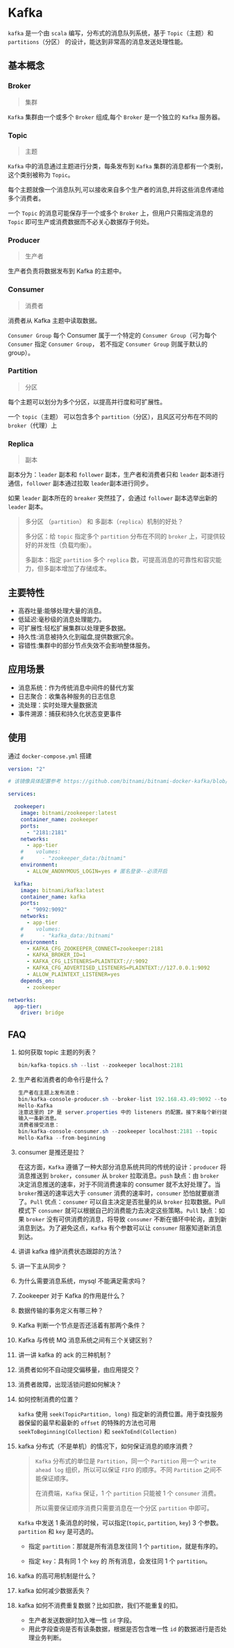 # Kafka

`kafka` 是一个由 `scala` 编写，分布式的消息队列系统，基于 `Topic`（主题）和 `partitions`（分区） 的设计，能达到非常高的消息发送处理性能。

## 基本概念

### Broker

> 集群

`Kafka` 集群由一个或多个 `Broker` 组成,每个 `Broker` 是一个独立的 `Kafka` 服务器。

### Topic

> 主题

`Kafka` 中的消息通过主题进行分类，每条发布到 `Kafka` 集群的消息都有一个类别，这个类别被称为 `Topic`。

每个主题就像一个消息队列,可以接收来自多个生产者的消息,并将这些消息传递给多个消费者。

一个 `Topic` 的消息可能保存于一个或多个 `Broker` 上，但用户只需指定消息的 `Topic` 即可生产或消费数据而不必关心数据存于何处。

### Producer

> 生产者

生产者负责将数据发布到 Kafka 的主题中。

### Consumer

> 消费者

消费者从 Kafka 主题中读取数据。

`Consumer Group` 每个 Consumer 属于一个特定的 `Consumer Group`（可为每个 `Consumer` 指定 `Consumer Group`， 若不指定 `Consumer Group` 则属于默认的 group）。

### Partition

> 分区

每个主题可以划分为多个分区，以提高并行度和可扩展性。

一个 `topic`（主题） 可以包含多个 `partition`（分区），且风区可分布在不同的 `broker`（代理）上

### Replica

> 副本

副本分为：`leader` 副本和 `follower` 副本，生产者和消费者只和 `leader` 副本进行通信，`follower` 副本通过拉取 `leader`副本进行同步。

如果 `leader` 副本所在的 `breaker` 突然挂了，会通过 `follower` 副本选举出新的 `leader` 副本。

> 多分区 （`partition`） 和 多副本（`replica`）机制的好处？
>
> 多分区：给 `topic` 指定多个 `partition` 分布在不同的 `broker` 上，可提供较好的并发性（负载均衡）。
>
> 多副本：指定 `partition` 多个 `replica` 数，可提高消息的可靠性和容灾能力，但多副本增加了存储成本。

## 主要特性

- 高吞吐量:能够处理大量的消息。
- 低延迟:毫秒级的消息处理能力。
- 可扩展性:轻松扩展集群以处理更多数据。
- 持久性:消息被持久化到磁盘,提供数据冗余。
- 容错性:集群中的部分节点失效不会影响整体服务。

## 应用场景

- 消息系统：作为传统消息中间件的替代方案
- 日志聚合：收集各种服务的日志信息
- 流处理：实时处理大量数据流
- 事件溯源：捕获和持久化状态变更事件

## 使用

通过 `docker-compose.yml` 搭建

```yaml
version: "2"

# 该镜像具体配置参考 https://github.com/bitnami/bitnami-docker-kafka/blob/master/README.md

services:

  zookeeper:
    image: bitnami/zookeeper:latest
    container_name: zookeeper
    ports:
      - "2181:2181"
    networks:
      - app-tier
    #    volumes:
    #      - "zookeeper_data:/bitnami"
    environment:
      - ALLOW_ANONYMOUS_LOGIN=yes # 匿名登录--必须开启

  kafka:
    image: bitnami/kafka:latest
    container_name: kafka
    ports:
      - "9092:9092"
    networks:
      - app-tier
    #    volumes:
    #      - "kafka_data:/bitnami"
    environment:
      - KAFKA_CFG_ZOOKEEPER_CONNECT=zookeeper:2181
      - KAFKA_BROKER_ID=1
      - KAFKA_CFG_LISTENERS=PLAINTEXT://:9092
      - KAFKA_CFG_ADVERTISED_LISTENERS=PLAINTEXT://127.0.0.1:9092
      - ALLOW_PLAINTEXT_LISTENER=yes
    depends_on:
      - zookeeper

networks:
  app-tier:
    driver: bridge
```

## FAQ

1. 如何获取 topic 主题的列表？

    ```java
    bin/kafka-topics.sh --list --zookeeper localhost:2181
    ```
2. 生产者和消费者的命令行是什么？

   ```java
   生产者在主题上发布消息：
   bin/kafka-console-producer.sh --broker-list 192.168.43.49:9092 --topic
   Hello-Kafka
   注意这里的 IP 是 server.properties 中的 listeners 的配置。接下来每个新行就是
   输入一条新消息。
   消费者接受消息：
   bin/kafka-console-consumer.sh --zookeeper localhost:2181 --topic
   Hello-Kafka --from-beginning
   ```

3. consumer 是推还是拉？

    在这方面，`Kafka` 遵循了一种大部分消息系统共同的传统的设计：`producer` 将消息推送到 `broker`，`consumer` 从 `broker` 拉取消息。`push` 缺点：由 `broker` 决定消息推送的速率，对于不同消费速率的 consumer 就不太好处理了。当 `broker`推送的速率远大于 `consumer` 消费的速率时，`consumer` 恐怕就要崩溃了。`Pull` 优点：`consumer` 可以自主决定是否批量的从 `broker` 拉取数据。Pull 模式下 `consumer` 就可以根据自己的消费能力去决定这些策略。`Pull` 缺点：如果 `broker` 没有可供消费的消息，将导致 `consumer` 不断在循环中轮询，直到新消息到达。为了避免这点，`Kafka` 有个参数可以让 `consumer` 阻塞知道新消息到达。

4. 讲讲 kafka 维护消费状态跟踪的方法？
5. 讲一下主从同步？
6. 为什么需要消息系统，mysql 不能满足需求吗？
7. Zookeeper 对于 Kafka 的作用是什么？
8. 数据传输的事务定义有哪三种？
9. Kafka 判断一个节点是否还活着有那两个条件？
10. Kafka 与传统 MQ 消息系统之间有三个关键区别？
11. 讲一讲 kafka 的 ack 的三种机制？
12. 消费者如何不自动提交偏移量，由应用提交？
13. 消费者故障，出现活锁问题如何解决？

14. 如何控制消费的位置？

    `kafka` 使用 `seek(TopicPartition, long)` 指定新的消费位置。用于查找服务器保留的最早和最新的 `offset` 的特殊的方法也可用 `seekToBeginning(Collection)` 和 `seekToEnd(Collection)`

15. kafka 分布式（不是单机）的情况下，如何保证消息的顺序消费？

    > `Kafka` 分布式的单位是 `Partition`，同一个 `Partition` 用一个 `write ahead log` 组织，所以可以保证 `FIFO`
    > 的顺序。不同 `Partition` 之间不能保证顺序。
    >
    > 在消费端，`Kafka` 保证，1 个 `partition` 只能被 1 个 `consumer` 消费。
    >
    > 所以需要保证顺序消费只需要消息在一个分区 `partition` 中即可。

    `Kafka` 中发送 1 条消息的时候，可以指定(`topic`, `partition`, `key`) 3 个参数。`partition` 和 `key` 是可选的。

    - 指定 `partition`：那就是所有消息发往同 1 个 `partition`，就是有序的。

    - 指定 `key`：具有同 1 个 `key` 的 所有消息，会发往同 1 个 `partition`。

16. kafka 的高可用机制是什么？

17. kafka 如何减少数据丢失？

18. kafka 如何不消费重复数据？比如扣款，我们不能重复的扣。

    - 生产者发送数据时加入唯一性 `id` 字段。
    - 用此字段查询是否有该条数据，根据是否包含唯一性 `id` 的数据进行是否处理业务判断。
